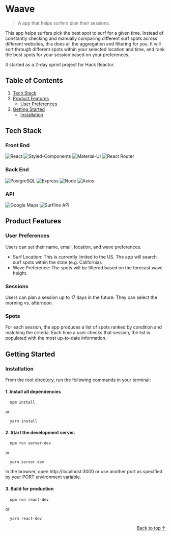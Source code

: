 <div id="top"/>

# Waave
>A app that helps surfers plan their sessions.

This app helps surfers pick the best spot to surf for a given time. Instead of constantly checking and manually comparing different surf spots across different websites, this does all the aggregation and filtering for you. It will sort through different spots within your selected location and time, and rank the best spots for your session based on your preferences.

It started as a 2-day sprint project for Hack Reactor.

## Table of Contents
1. [Tech Stack](#tech-stack)
1. [Product Features](#product-features)
    - [User Preferences](#user-preferences)
1. [Getting Started](#getting-started)
    - [Installation](#installation)

## Tech Stack
### Front End
![React](https://img.shields.io/badge/-React-61DAFB?logo=react&logoColor=white&style=for-the-badge)
![Styled-Components](https://img.shields.io/badge/styled--components-DB7093?style=for-the-badge&logo=styled-components&logoColor=white)
![Material-UI](https://img.shields.io/badge/Material--UI-0081CB?style=for-the-badge&logo=material-ui&logoColor=white)
![React Router](https://img.shields.io/badge/React_Router-CA4245?style=for-the-badge&logo=react-router&logoColor=white)

### Back End
![PostgreSQL](https://img.shields.io/badge/PostgreSQL-316192?style=for-the-badge&logo=postgresql&logoColor=white)
![Express](https://img.shields.io/badge/-Express-DCDCDC?logo=express&logoColor=black&style=for-the-badge)
![Node](https://img.shields.io/badge/-Node-9ACD32?logo=node.js&logoColor=white&style=for-the-badge)
![Axios](https://img.shields.io/badge/-Axios-671ddf?logo=axios&logoColor=black&style=for-the-badge)

### API
![Google Maps](https://img.shields.io/badge/Google%20Maps%20API-9cf?style=for-the-badge&logo=googlemaps)
![Surfline API](https://img.shields.io/badge/Surfline%20API-blue?style=for-the-badge)

## Product Features
### User Preferences
Users can set their name, email, location, and wave preferences.
- Surf Location: This is currently limited to the US. The app will search surf spots within the state (e.g. California).
- Wave Preference: The spots will be filtered based on the forecast wave height.
### Sessions
Users can plan a session up to 17 days in the future. They can select the morning vs. afternoon.
### Spots
For each session, the app produces a list of spots ranked by condition and matching the criteria. Each time a user checks that session, the list is populated with the most up-to-date information.

## Getting Started
### Installation
From the root directory, run the following commands in your terminal:

#### 1. Install all dependencies

```
  npm install
```
or
```
  yarn install
```

#### 2. Start the development server.

```
  npm run server-dev
```
or
```
  yarn server-dev
```

In the browser, open http://localhost:3000 or use another port as specified by your PORT environment variable.

#### 3. Build for production

```
  npm run react-dev
```
or
```
  yarn react-dev
```

<p align="right"><a href="#top">Back to top &#8593;</a></p>
